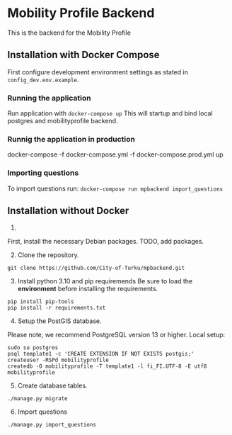 # Mobility Profile Backend
This is the backend for the Mobility Profile

## Installation with Docker Compose
First configure development environment settings as stated in `config_dev.env.example`. 

### Running the application
Run application with `docker-compose up`
This will startup and bind local postgres and mobilityprofile backend. 

### Runnig the application in production
docker-compose -f docker-compose.yml -f docker-compose.prod.yml up

### Importing questions
To import questions run: `docker-compose run mpbackend import_questions`


## Installation without Docker
1.
First, install the necessary Debian packages.
TODO, add packages.

2. Clone the repository.
```
git clone https://github.com/City-of-Turku/mpbackend.git
```
3. Install python 3.10 and  pip requiremends
Be sure to load the **environment** before installing the requirements.
```
pip install pip-tools
pip install -r requirements.txt
```
4. Setup the PostGIS database.

Please note, we recommend PostgreSQL version 13 or higher.
Local setup:

```
sudo su postgres
psql template1 -c 'CREATE EXTENSION IF NOT EXISTS postgis;'
createuser -RSPd mobilityprofile
createdb -O mobilityprofile -T template1 -l fi_FI.UTF-8 -E utf8 mobilityprofile
```

5. Create database tables.
```
./manage.py migrate
```

6. Import questions
```
./manage.py import_questions
```